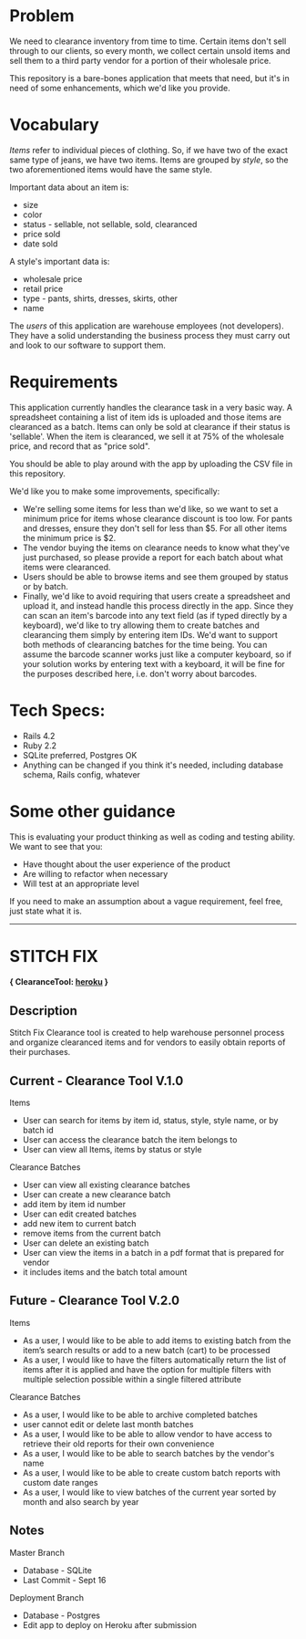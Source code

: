 # Problem

We need to clearance inventory from time to time.  Certain items don't sell through to our clients, so every month, we collect certain unsold items and sell them to a third party vendor for a portion of their wholesale price.

This repository is a bare-bones application that meets that need, but it's in need of some enhancements, which we'd like you provide.

# Vocabulary

_Items_ refer to individual pieces of clothing.  So, if we have two of the exact same type of jeans, we have two items.  Items are grouped by _style_, so
the two aforementioned items would have the same style.

Important data about an item is:

* size
* color
* status - sellable, not sellable, sold, clearanced
* price sold
* date sold

A style's important data is:

* wholesale price
* retail price
* type - pants, shirts, dresses, skirts, other
* name

The _users_ of this application are warehouse employees (not developers).  They have a solid understanding the business process they must carry out and look to our software to support them.

# Requirements

This application currently handles the clearance task in a very basic way. A spreadsheet containing a list of item ids is uploaded and those items are clearanced as a batch. Items can only be sold at clearance if their status is 'sellable'. When the item is clearanced, we sell it at 75% of the wholesale price, and record that as "price sold".

You should be able to play around with the app by uploading the CSV file in this repository.

We'd like you to make some improvements, specifically:

- We're selling some items for less than we'd like, so we want to set a minimum price for items whose clearance discount is too low.  For pants and dresses, ensure they don't sell for less than $5. For all other items the minimum price is $2.
- The vendor buying the items on clearance needs to know what they've just purchased, so please provide a report for each batch about what items were clearanced.
- Users should be able to browse items and see them grouped by status or by batch.
- Finally, we'd like to avoid requiring that users create a spreadsheet and upload it, and instead handle this process directly in the app.  Since they can scan an item's barcode into any text field (as if typed directly by a keyboard), we'd like to try allowing them to create batches and clearancing them simply by entering item IDs. We'd want to support both methods of clearancing batches for the time being.  You can assume the barcode scanner works just like a computer keyboard, so if your solution works by entering text with a keyboard, it will be fine for the purposes described here, i.e. don't worry about barcodes.

# Tech Specs:

- Rails 4.2
- Ruby 2.2
- SQLite preferred, Postgres OK
- Anything can be changed if you think it's needed, including database schema, Rails config, whatever

# Some other guidance

This is evaluating your product thinking as well as coding and testing ability.  We want to see that you:

* Have thought about the user experience of the product
* Are willing to refactor when necessary
* Will test at an appropriate level

If you need to make an assumption about a vague requirement, feel free, just state what it is.

----------------------

# STITCH FIX 
#### { ClearanceTool: [heroku](https://stitch-fix-clearance-tool.herokuapp.com/) }

## Description
Stitch Fix Clearance tool is created to help warehouse personnel process and organize clearanced items and for vendors to easily obtain reports of their purchases.

## Current - Clearance Tool V.1.0

Items 
* User can search for items by item id, status, style, style name, or by batch id
* User can access the clearance batch the item belongs to
* User can view all Items, items by status or style

Clearance Batches
* User can view all existing clearance batches 
* User can create a new clearance batch
 * add item by item id number
* User can edit created batches
 * add new item to current batch
 * remove items from the current batch
* User can delete an existing batch
* User can view the items in a batch in a pdf format that is prepared for vendor
 * it includes items and the batch total amount

## Future - Clearance Tool V.2.0

Items 
* As a user, I would like to be able to add items to existing batch from the item’s search results or add to a new batch (cart) to be processed 
* As a user, I would like to have the filters automatically return the list of items after it is applied and have the option for multiple filters with multiple selection possible within a single filtered attribute

Clearance Batches
* As a user, I would like to be able to archive completed batches
 * user cannot edit or delete last month batches 
* As a user, I would like to be able to allow vendor to have access to retrieve their old reports for their own convenience
* As a user, I would like to be able to search batches by the vendor's name
* As a user, I would like to be able to create custom batch reports with custom date ranges
* As a user, I would like to view batches of the current year sorted by month and also search by year

## Notes

Master Branch 
* Database - SQLite
* Last Commit - Sept 16

Deployment Branch
* Database - Postgres
* Edit app to deploy on Heroku after submission


 


